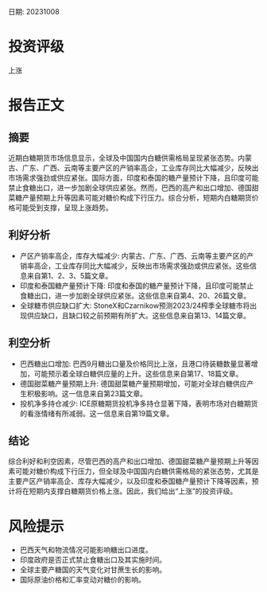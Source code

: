 
日期: 20231008

# 投资评级

上涨

# 报告正文

## 摘要

近期白糖期货市场信息显示，全球及中国国内白糖供需格局呈现紧张态势。内蒙古、广东、广西、云南等主要产区的产销率高企，工业库存同比大幅减少，反映出市场需求强劲或供应紧张。国际方面，印度和泰国的糖产量预计下降，且印度可能禁止食糖出口，进一步加剧全球供应紧张。然而，巴西的高产和出口增加、德国甜菜糖产量预期上升等因素可能对糖价构成下行压力。综合分析，短期内白糖期货价格可能受到支撑，呈现上涨趋势。

## 利好分析

* 产区产销率高企，库存大幅减少: 内蒙古、广东、广西、云南等主要产区的产销率高企，工业库存同比大幅减少，反映出市场需求强劲或供应紧张。这些信息来自第1、2、3、5篇文章。
* 印度和泰国糖产量预计下降: 印度和泰国的糖产量预计下降，且印度可能禁止食糖出口，进一步加剧全球供应紧张。这些信息来自第4、20、26篇文章。
* 全球糖市供应缺口扩大: StoneX和Czarnikow预测2023/24榨季全球糖市将出现供应缺口，且缺口较之前预期有所扩大。这些信息来自第13、14篇文章。

## 利空分析

* 巴西糖出口增加: 巴西9月糖出口量及价格同比上涨，且港口待装糖数量显著增加，可能预示着全球白糖供应量的上升。这些信息来自第17、18篇文章。
* 德国甜菜糖产量预期上升: 德国甜菜糖产量预期增加，可能对全球白糖供应产生积极影响。这一信息来自第23篇文章。
* 投机净多持仓减少: ICE原糖期货投机净多持仓显著下降，表明市场对白糖期货的看涨情绪有所减弱。这一信息来自第19篇文章。

## 结论

综合利好和利空因素，尽管巴西的高产和出口增加、德国甜菜糖产量预期上升等因素可能对糖价构成下行压力，但全球及中国国内白糖供需格局的紧张态势，尤其是主要产区产销率高企、库存大幅减少，以及印度和泰国糖产量预计下降等因素，预计将在短期内支撑白糖期货价格上涨。因此，我们给出“上涨”的投资评级。

# 风险提示

* 巴西天气和物流情况可能影响糖出口进度。
* 印度政府是否正式禁止食糖出口及其实施时间。
* 全球主要产糖国的天气变化对甘蔗生长的影响。
* 国际原油价格和汇率变动对糖价的影响。
